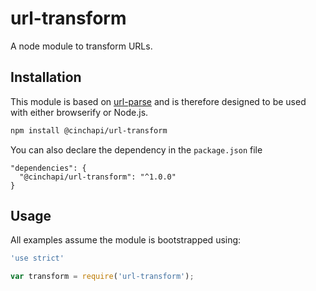 # url-transform
A node module to transform URLs.

## Installation
This module is based on [url-parse](https://github.com/unshiftio/url-parse) and is therefore designed to be used with either browserify or Node.js.
```bash
npm install @cinchapi/url-transform
```
You can also declare the dependency in the `package.json` file
```node
"dependencies": {
  "@cinchapi/url-transform": "^1.0.0"
}
```

## Usage
All examples assume the module is bootstrapped using:
```javascript
'use strict'

var transform = require('url-transform');
```
